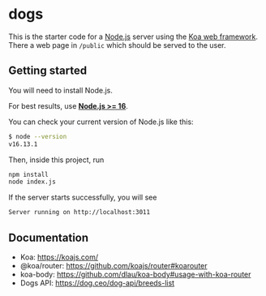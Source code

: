 # dogs

This is the starter code for a [Node.js](https://nodejs.org/en/about/) server
using the [Koa web framework](https://koajs.com/). There a web page in
`/public` which should be served to the user.

## Getting started

You will need to install Node.js.

For best results, use [**Node.js >= 16**](https://nodejs.org/).

You can check your current version of Node.js like this:

```sh
$ node --version
v16.13.1
```

Then, inside this project, run

```sh
npm install
node index.js
```

If the server starts successfully, you will see

```sh
Server running on http://localhost:3011
```

## Documentation

- Koa: https://koajs.com/
- @koa/router: https://github.com/koajs/router#koarouter
- koa-body: https://github.com/dlau/koa-body#usage-with-koa-router
- Dogs API: https://dog.ceo/dog-api/breeds-list
